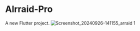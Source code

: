 # Alrraid-Pro

A new Flutter project.
![Screenshot_20240926-141155_arraid 1](https://github.com/user-attachments/assets/68d1e731-e791-4a4f-b0c1-b6ceca7a83f3)
